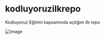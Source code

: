 # kodluyoruzilkrepo
Kodluyoruz Eğitimi kapsamında açtığım ilk repo

![image](https://user-images.githubusercontent.com/7365193/121190976-353ec600-c874-11eb-8bf0-21dd1302d19b.png)
